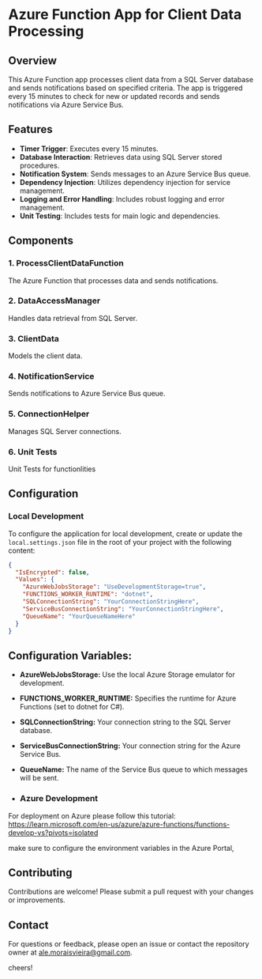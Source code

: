 # Azure Function App for Client Data Processing

## Overview

This Azure Function app processes client data from a SQL Server database and sends notifications based on specified criteria. The app is triggered every 15 minutes to check for new or updated records and sends notifications via Azure Service Bus.

## Features

- **Timer Trigger**: Executes every 15 minutes.
- **Database Interaction**: Retrieves data using SQL Server stored procedures.
- **Notification System**: Sends messages to an Azure Service Bus queue.
- **Dependency Injection**: Utilizes dependency injection for service management.
- **Logging and Error Handling**: Includes robust logging and error management.
- **Unit Testing**: Includes tests for main logic and dependencies.

## Components

### 1. ProcessClientDataFunction
The Azure Function that processes data and sends notifications.

### 2. DataAccessManager
Handles data retrieval from SQL Server.

### 3. ClientData
Models the client data.

### 4. NotificationService
Sends notifications to Azure Service Bus queue.

### 5. ConnectionHelper
Manages SQL Server connections.

### 6. Unit Tests
Unit Tests for functionlities

## Configuration

### Local Development

To configure the application for local development, create or update the `local.settings.json` file in the root of your project with the following content:

```json
{
  "IsEncrypted": false,
  "Values": {
    "AzureWebJobsStorage": "UseDevelopmentStorage=true",
    "FUNCTIONS_WORKER_RUNTIME": "dotnet",
    "SQLConnectionString": "YourConnectionStringHere",
    "ServiceBusConnectionString": "YourConnectionStringHere",
    "QueueName": "YourQueueNameHere"
  }
}
```
## Configuration Variables:

- **AzureWebJobsStorage:** Use the local Azure Storage emulator for development.
- **FUNCTIONS_WORKER_RUNTIME:** Specifies the runtime for Azure Functions (set to dotnet for C#).
- **SQLConnectionString:** Your connection string to the SQL Server database.
- **ServiceBusConnectionString:** Your connection string for the Azure Service Bus.
- **QueueName:** The name of the Service Bus queue to which messages will be sent.

- ### Azure Development

For deployment on Azure please follow this tutorial:
https://learn.microsoft.com/en-us/azure/azure-functions/functions-develop-vs?pivots=isolated

make sure to configure the environment variables in the Azure Portal,

## Contributing
Contributions are welcome! Please submit a pull request with your changes or improvements.

## Contact
For questions or feedback, please open an issue or contact the repository owner at ale.moraisvieira@gmail.com.

cheers!
